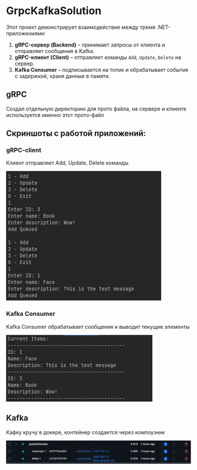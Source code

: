 # GrpcKafkaSolution

Этот проект демонстрирует взаимодействие между тремя .NET-приложениями:

1. **gRPC-сервер (Backend)** – принимает запросы от клиента и отправляет сообщения в Kafka.
2. **gRPC-клиент (Client)** – отправляет команды `Add`, `Update`, `Delete` на сервер.
3. **Kafka Consumer** – подписывается на топик и обрабатывает события с задержкой, храня данные в памяти.

## gRPC

Создал отдельную директорию для прото файла, на сервере и клиенте используется именно этот прото-файл

## Скриншоты с работой приложений:

### gRPC-client

Клиент отправляет Add, Update, Delete команды

<img src="./materials/client_2.png" />

### Kafka Consumer

Kafka Consumer обрабатывает сообщения и выводит текущие элементы

<img src="./materials/output_consumer.png" />

## Kafka

Кафку кручу в докере, контейнер создается через компоузник

<img src="./materials/docker.png" />
